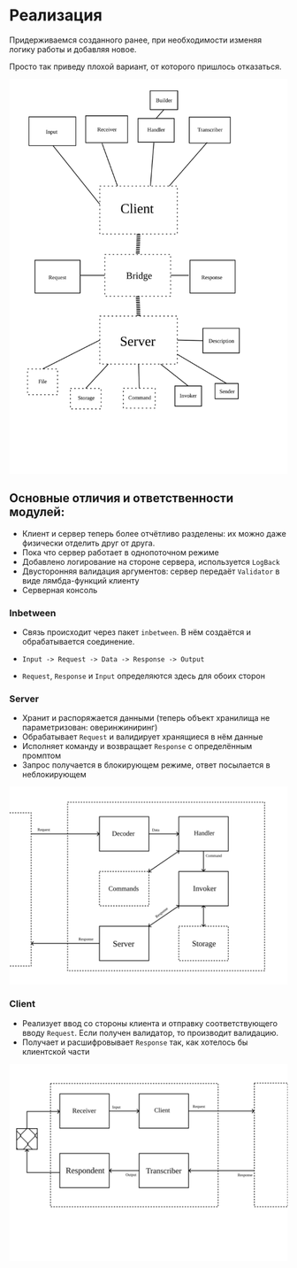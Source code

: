 # Реализация

Придерживаемся созданного ранее, при необходимости изменяя логику работы и добавляя новое.

Просто так приведу плохой вариант, от которого пришлось отказаться.

![](schemas/arc_new.png)

## Основные отличия и ответственности модулей:
* Клиент и сервер теперь более отчётливо разделены: их можно даже физически отделить друг от друга.
* Пока что сервер работает в однопоточном режиме
* Добавлено логирование на стороне сервера, используется `LogBack`
* Двусторонняя валидация аргументов: сервер передаёт ``Validator`` в виде лямбда-функций клиенту
* Серверная консоль


### Inbetween
* Связь происходит через пакет ``inbetween``. В нём создаётся и обрабатывается соединение.

* ``Input -> Request -> Data -> Response -> Output``
* ``Request``, ``Response`` и ``Input`` определяются здесь для обоих сторон

### Server
* Хранит и распоряжается данными (теперь объект хранилища не параметризован: оверинжиниринг)
* Обрабатывает ``Request`` и валидирует хранящиеся в нём данные
* Исполняет команду и возвращает ``Response`` с определённым промптом
* Запрос получается в блокирующем режиме, ответ посылается в неблокирующем

![](schemas/server_schema.png)

### Client

* Реализует ввод со стороны клиента и отправку соответствующего вводу ``Request``. Если получен валидатор, то производит валидацию.
* Получает и расшифровывает ``Response`` так, как хотелось бы клиентской части

![](schemas/client_schema.png)